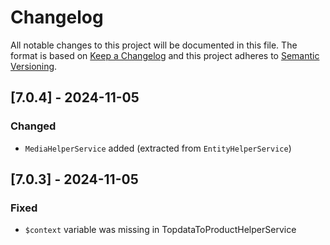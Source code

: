 # Changelog

All notable changes to this project will be documented in this file. 
The format is based on [Keep a Changelog](https://keepachangelog.com/) and this project adheres to [Semantic Versioning](https://semver.org/).

## [7.0.4] - 2024-11-05
### Changed
- `MediaHelperService` added (extracted from `EntityHelperService`)

## [7.0.3] - 2024-11-05
### Fixed
- `$context` variable was missing in TopdataToProductHelperService


